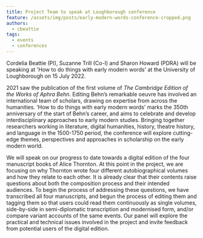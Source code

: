 ```yaml
---
title: Project Team to speak at Loughborough conference
feature: /assets/img/posts/early-modern-words-conference-cropped.png
authors:
  - cbeattie
tags:
  - events
  - conferences
---
```


Cordelia Beattie (PI), Suzanne Trill (Co-I) and Sharon Howard (PDRA) will be speaking at 'How to do things with early modern words' at the University of Loughborough on 15 July 2022.

2021 saw the publication of the first volume of _The Cambridge Edition of the Works of Aphra Behn_. Editing Behn’s remarkable oeuvre has involved an international team of scholars, drawing on expertise from across the humanities. ‘How to do things with early modern words’ marks the 350th anniversary of the start of Behn’s career, and aims to celebrate and develop interdisciplinary approaches to early modern studies. Bringing together researchers working in literature, digital humanities, history, theatre history, and language in the 1500-1750 period, the conference will explore cutting-edge themes, perspectives and approaches in scholarship on the early modern world.

We will speak on our progress to date towards a digital edition of the four manuscript books of Alice Thornton. At this point in the project, we are focusing on why Thornton wrote four different autobiographical volumes and how they relate to each other. It is already clear that their contents raise questions about both the composition process and their intended audiences. To begin the process of addressing these questions, we have transcribed all four manuscripts, and begun the process of editing them and tagging them so that users could read them continuously as single volumes, side-by-side in semi-diplomatic transcription and modernised form, and/or compare variant accounts of the same events. Our panel will explore the practical and technical issues involved in the project and invite feedback from potential users of the digital edition.
